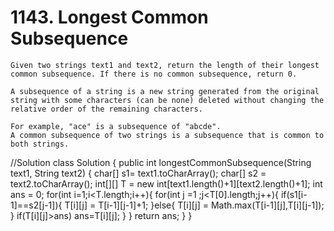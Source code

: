 # 1143. Longest Common Subsequence
```PS
Given two strings text1 and text2, return the length of their longest common subsequence. If there is no common subsequence, return 0.

A subsequence of a string is a new string generated from the original string with some characters (can be none) deleted without changing the relative order of the remaining characters.

For example, "ace" is a subsequence of "abcde".
A common subsequence of two strings is a subsequence that is common to both strings.
```

//Solution
class Solution {
    public int longestCommonSubsequence(String text1, String text2) {
        char[] s1= text1.toCharArray();
        char[] s2 = text2.toCharArray();
        int[][] T = new int[text1.length()+1][text2.length()+1];
        int ans = 0;
        for(int i=1;i<T.length;i++){
            for(int j =1 ;j<T[0].length;j++){
                if(s1[i-1]==s2[j-1]){
                    T[i][j] = T[i-1][j-1]+1;
                }else{
                    T[i][j] = Math.max(T[i-1][j],T[i][j-1]);
                }
                if(T[i][j]>ans) ans=T[i][j];
            }
        }
        return ans;
    }
}

 